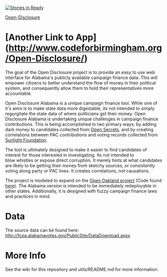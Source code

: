 [![Stories in Ready](https://badge.waffle.io/codeforbirmingham/open-disclosure.png?label=ready&title=Ready)](https://waffle.io/codeforbirmingham/open-disclosure)

[Open-Disclosure](http://www.codeforbirmingham.org/Open-Disclosure/#/)

[Another Link to App] (http://www.codeforbirmingham.org/Open-Disclosure/)
===============

The goal of the Open Disclosure project is to provide an easy to use web interface for Alabama's publicly available campaign finance data. This will empower citizens to better understand the flow of money in their
political system, and consequently allow them to hold their representatives more accountable.

Open Disclosure Alabama is a unique campaign finance tool. While one of it's aims is to make state data more digestable, its not intended to simply regurgitate the state data of where politicians get their money. Open Disclosure Alabama is undertaking unique challenges in campaign finance contributions. This is being accomplished in two primary ways: by adding dark money to candidates collected from [Open Secrets](https://www.opensecrets.org/outsidespending/nonprof_summ.php), and by creating correlations between PAC contributions and voting records collected from [Sunlight Foundation](http://tryit.sunlightfoundation.com/openstates).

The tool is ultimately designed to make it easier to find candidates of interest for those interested in investigating. Its not intended to  
blow whistles or expose direct corruption. It merely hints at what candidates are likely to be getting their money from sketchy sources, or consistently voting along party or PAC lines. It creates correlations, not causations. 


The project is modeled to expand on the [Open Oakland project](http://opendisclosure.io/) (Code found [here](https://github.com/openoakland/opendisclosure)). The Alabama version is intended to be immediately redeployable in other states. Additionally, it is designed with fuzzy campaign finance laws and practices in mind.


Data
====
The source data can be found here: http://fcpa.alabamavotes.gov/PublicSite/DataDownload.aspx


More Info
=========
See the wiki for this repository and utils/README.md for more information.

